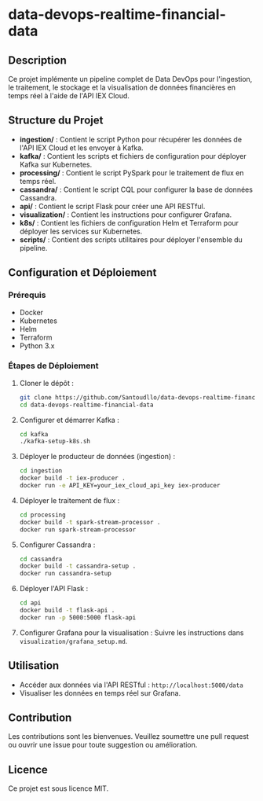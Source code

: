 # data-devops-realtime-financial-data

## Description

Ce projet implémente un pipeline complet de Data DevOps pour l'ingestion, le traitement, le stockage et la visualisation de données financières en temps réel à l'aide de l'API IEX Cloud.

## Structure du Projet

- **ingestion/** : Contient le script Python pour récupérer les données de l'API IEX Cloud et les envoyer à Kafka.
- **kafka/** : Contient les scripts et fichiers de configuration pour déployer Kafka sur Kubernetes.
- **processing/** : Contient le script PySpark pour le traitement de flux en temps réel.
- **cassandra/** : Contient le script CQL pour configurer la base de données Cassandra.
- **api/** : Contient le script Flask pour créer une API RESTful.
- **visualization/** : Contient les instructions pour configurer Grafana.
- **k8s/** : Contient les fichiers de configuration Helm et Terraform pour déployer les services sur Kubernetes.
- **scripts/** : Contient des scripts utilitaires pour déployer l'ensemble du pipeline.

## Configuration et Déploiement

### Prérequis

- Docker
- Kubernetes
- Helm
- Terraform
- Python 3.x

### Étapes de Déploiement

1. Cloner le dépôt :
    ```bash
    git clone https://github.com/Santoudllo/data-devops-realtime-financial-data.git
    cd data-devops-realtime-financial-data
    ```

2. Configurer et démarrer Kafka :
    ```bash
    cd kafka
    ./kafka-setup-k8s.sh
    ```

3. Déployer le producteur de données (ingestion) :
    ```bash
    cd ingestion
    docker build -t iex-producer .
    docker run -e API_KEY=your_iex_cloud_api_key iex-producer
    ```

4. Déployer le traitement de flux :
    ```bash
    cd processing
    docker build -t spark-stream-processor .
    docker run spark-stream-processor
    ```

5. Configurer Cassandra :
    ```bash
    cd cassandra
    docker build -t cassandra-setup .
    docker run cassandra-setup
    ```

6. Déployer l'API Flask :
    ```bash
    cd api
    docker build -t flask-api .
    docker run -p 5000:5000 flask-api
    ```

7. Configurer Grafana pour la visualisation :
    Suivre les instructions dans `visualization/grafana_setup.md`.

## Utilisation

- Accéder aux données via l'API RESTful : `http://localhost:5000/data`
- Visualiser les données en temps réel sur Grafana.

## Contribution

Les contributions sont les bienvenues. Veuillez soumettre une pull request ou ouvrir une issue pour toute suggestion ou amélioration.

## Licence

Ce projet est sous licence MIT.

